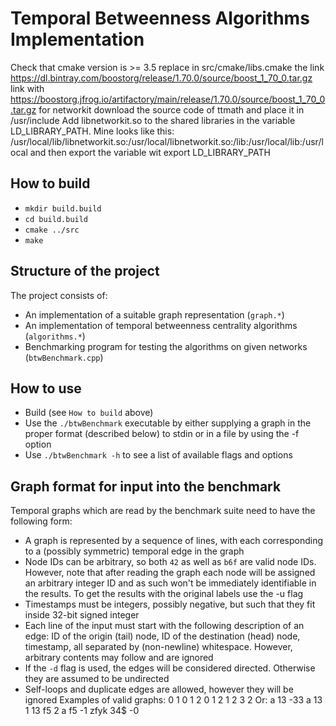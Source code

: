 # Temporal Betweenness Algorithms Implementation
Check that cmake version is >= 3.5
replace in src/cmake/libs.cmake the link https://dl.bintray.com/boostorg/release/1.70.0/source/boost_1_70_0.tar.gz link with https://boostorg.jfrog.io/artifactory/main/release/1.70.0/source/boost_1_70_0.tar.gz
for networkit download the source code of ttmath and place it in /usr/include
Add libnetworkit.so to the shared libraries in the variable LD_LIBRARY_PATH. Mine looks like this:
/usr/local/lib/libnetworkit.so:/usr/local/libnetworkit.so:/lib:/usr/local/lib:/usr/local
and then export the variable wit
export LD_LIBRARY_PATH
## How to build

- `mkdir build.build`
- `cd build.build`
- `cmake ../src`
- `make`

## Structure of the project

The project consists of: 
 - An implementation of a suitable graph representation (`graph.*`)
 - An implementation of temporal betweenness centrality algorithms (`algorithms.*`)
 - Benchmarking program for testing the algorithms on given networks (`btwBenchmark.cpp`)

## How to use

 - Build (see `How to build` above)
 - Use the `./btwBenchmark` executable by either supplying a graph in the proper format (described below) to stdin or in a file by using the -f option
 - Use `./btwBenchmark -h` to see a list of available flags and options



## Graph format for input into the benchmark

Temporal graphs which are read by the benchmark suite need to have the following form:
 - A graph is represented by a sequence of lines, with each corresponding to a (possibly symmetric) temporal edge in the graph
 - Node IDs can be arbitrary, so both `42` as well as `b6f` are valid node IDs. However, note that after reading the graph each node will be assigned an arbitrary integer ID and as such won't be immediately identifiable in the results. To get the results with the original labels use the -u flag
 - Timestamps must be integers, possibly negative, but such that they fit inside 32-bit signed integer
 - Each line of the input must start with the following description of an edge: ID of the origin (tail) node, ID of the destination (head) node, timestamp, all separated by (non-newline) whitespace. However, arbitrary contents may follow and are ignored
 - If the `-d` flag is used, the edges will be considered directed. Otherwise they are assumed to be undirected
 - Self-loops and duplicate edges are allowed, however they will be ignored
Examples of valid graphs:
    0 1 0
    1 2 0
    1 2 1
    2 3 2
Or:
    a 13 -33
    a 13 1
    13 f5 2
    a f5 -1
    zfyk 34$ -0
